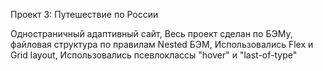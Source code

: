Проект 3: Путешествие по России

Одностраничный адаптивный сайт,
Весь проект сделан по БЭМу, файловая структура по правилам Nested БЭМ,
Использовались Flex и Grid layout,
Использовались псевлоклассы "hover" и "last-of-type"
